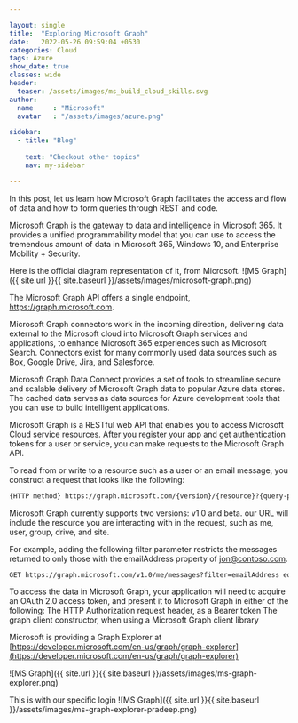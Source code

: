 ```yaml
---

layout: single
title:  "Exploring Microsoft Graph"
date:   2022-05-26 09:59:04 +0530
categories: Cloud
tags: Azure
show_date: true
classes: wide
header:
  teaser: /assets/images/ms_build_cloud_skills.svg
author:
  name     : "Microsoft"
  avatar   : "/assets/images/azure.png"

sidebar:
  - title: "Blog"
   
    text: "Checkout other topics"
    nav: my-sidebar

---
```


In this post, let us learn how Microsoft Graph facilitates the access and flow of data and how to form queries through REST and code.

Microsoft Graph is the gateway to data and intelligence in Microsoft 365. It provides a unified programmability model that you can use to access the tremendous amount of data in Microsoft 365, Windows 10, and Enterprise Mobility + Security.

Here is the official diagram representation of it, from Microsoft.
![MS Graph]({{ site.url }}{{ site.baseurl }}/assets/images/microsoft-graph.png)

The Microsoft Graph API offers a single endpoint, https://graph.microsoft.com. 

Microsoft Graph connectors work in the incoming direction, delivering data external to the Microsoft cloud into Microsoft Graph services and applications, to enhance Microsoft 365 experiences such as Microsoft Search. Connectors exist for many commonly used data sources such as Box, Google Drive, Jira, and Salesforce.

Microsoft Graph Data Connect provides a set of tools to streamline secure and scalable delivery of Microsoft Graph data to popular Azure data stores. The cached data serves as data sources for Azure development tools that you can use to build intelligent applications.


Microsoft Graph is a RESTful web API that enables you to access Microsoft Cloud service resources. After you register your app and get authentication tokens for a user or service, you can make requests to the Microsoft Graph API.

To read from or write to a resource such as a user or an email message, you construct a request that looks like the following:

```html
{HTTP method} https://graph.microsoft.com/{version}/{resource}?{query-parameters}
```
Microsoft Graph currently supports two versions: v1.0 and beta.
our URL will include the resource you are interacting with in the request, such as me, user, group, drive, and site. 

For example, adding the following filter parameter restricts the messages returned to only those with the emailAddress property of jon@contoso.com.

```html
GET https://graph.microsoft.com/v1.0/me/messages?filter=emailAddress eq 'jon@contoso.com'
```

To access the data in Microsoft Graph, your application will need to acquire an OAuth 2.0 access token, and present it to Microsoft Graph in either of the following:
The HTTP Authorization request header, as a Bearer token
The graph client constructor, when using a Microsoft Graph client library

Microsoft is providing a Graph Explorer at [https://developer.microsoft.com/en-us/graph/graph-explorer](https://developer.microsoft.com/en-us/graph/graph-explorer) 

![MS Graph]({{ site.url }}{{ site.baseurl }}/assets/images/ms-graph-explorer.png)

This is with our specific login
![MS Graph]({{ site.url }}{{ site.baseurl }}/assets/images/ms-graph-explorer-pradeep.png)